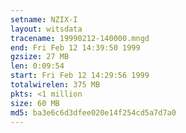 ```yaml
---
setname: NZIX-I
layout: witsdata
tracename: 19990212-140000.mngd
end: Fri Feb 12 14:39:50 1999
gzsize: 27 MB
len: 0:09:54
start: Fri Feb 12 14:29:56 1999
totalwirelen: 375 MB
pkts: <1 million
size: 60 MB
md5: ba3e6c6d3dfee020e14f254cd5a7d7a0
---
```

